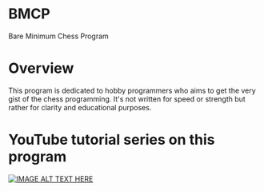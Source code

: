 # BMCP
Bare Minimum Chess Program

# Overview
This program is dedicated to hobby programmers who
aims to get the very gist of the chess programming.
It's not written for speed or strength but rather
for clarity and educational purposes.

# YouTube tutorial series on this program
[![IMAGE ALT TEXT HERE](https://img.youtube.com/vi/927rfAPHX6E/0.jpg)](https://www.youtube.com/watch?v=927rfAPHX6E&list=PLLfIBXQeu3abJwgFt7JPFGVpxazkGoh16)
